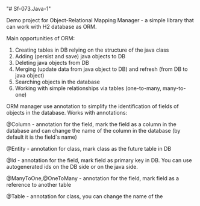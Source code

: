 "# Sf-073.Java-1"

Demo project for Object-Relational Mapping Manager - a simple library that can work with H2 database as ORM. 

Main opportunities of ORM:

1. Creating tables in DB relying on the structure of the java class
2. Adding (persist and save) java objects to DB
3. Deleting java objects from DB 
4. Merging (update data from java object to DB) and refresh (from DB to java object)
5. Searching objects in the database
6. Working with simple relationships via tables (one-to-many, many-to-one)

ORM manager use annotation to simplify the identification of fields of objects in the database. Works with annotations:

@Column - annotation for the field, mark the field as a column in the database and can change the name of the column in the database (by default it is the field`s name)

@Entity - annotation for class, mark class as the future table in DB

@Id  - annotation for the field, mark field as primary key in DB. You can use autogenerated ids on the DB side or on the java side. 

@ManyToOne,@OneToMany - annotation for the field, mark field as a reference to another table

@Table - annotation for class, you can change the name of the
